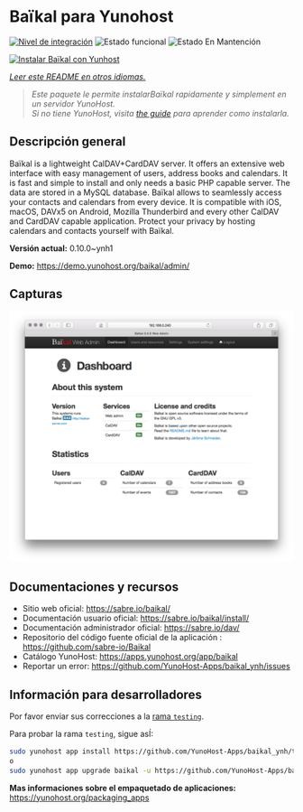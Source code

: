 <!--
Este archivo README esta generado automaticamente<https://github.com/YunoHost/apps/tree/master/tools/readme_generator>
No se debe editar a mano.
-->

# Baïkal para Yunohost

[![Nivel de integración](https://dash.yunohost.org/integration/baikal.svg)](https://ci-apps.yunohost.org/ci/apps/baikal/) ![Estado funcional](https://ci-apps.yunohost.org/ci/badges/baikal.status.svg) ![Estado En Mantención](https://ci-apps.yunohost.org/ci/badges/baikal.maintain.svg)

[![Instalar Baïkal con Yunhost](https://install-app.yunohost.org/install-with-yunohost.svg)](https://install-app.yunohost.org/?app=baikal)

*[Leer este README en otros idiomas.](./ALL_README.md)*

> *Este paquete le permite instalarBaïkal rapidamente y simplement en un servidor YunoHost.*  
> *Si no tiene YunoHost, visita [the guide](https://yunohost.org/install) para aprender como instalarla.*

## Descripción general

Baïkal is a lightweight CalDAV+CardDAV server. It offers an extensive web interface with easy management of users, address books and calendars. It is fast and simple to install and only needs a basic PHP capable server. The data are stored in a MySQL database. Baïkal allows to seamlessly access your contacts and calendars from every device. It is compatible with iOS, macOS, DAVx5 on Android, Mozilla Thunderbird and every other CalDAV and CardDAV capable application. Protect your privacy by hosting calendars and contacts yourself with Baïkal.

**Versión actual:** 0.10.0~ynh1

**Demo:** <https://demo.yunohost.org/baikal/admin/>

## Capturas

![Captura de Baïkal](./doc/screenshots/baikal-in-use.png)

## Documentaciones y recursos

- Sitio web oficial: <https://sabre.io/baikal/>
- Documentación usuario oficial: <https://sabre.io/baikal/install/>
- Documentación administrador oficial: <https://sabre.io/dav/>
- Repositorio del código fuente oficial de la aplicación : <https://github.com/sabre-io/Baikal>
- Catálogo YunoHost: <https://apps.yunohost.org/app/baikal>
- Reportar un error: <https://github.com/YunoHost-Apps/baikal_ynh/issues>

## Información para desarrolladores

Por favor enviar sus correcciones a la [rama `testing`](https://github.com/YunoHost-Apps/baikal_ynh/tree/testing).

Para probar la rama `testing`, sigue asÍ:

```bash
sudo yunohost app install https://github.com/YunoHost-Apps/baikal_ynh/tree/testing --debug
o
sudo yunohost app upgrade baikal -u https://github.com/YunoHost-Apps/baikal_ynh/tree/testing --debug
```

**Mas informaciones sobre el empaquetado de aplicaciones:** <https://yunohost.org/packaging_apps>
